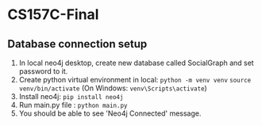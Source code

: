 # CS157C-Final

## Database connection setup

1. In local neo4j desktop, create new database called SocialGraph and set password to it.
2. Create python virtual environment in local:
   `python -m venv venv`
   `source venv/bin/activate` (On Windows: `venv\Scripts\activate`)
3. Install neo4j:
   `pip install neo4j`
4. Run main.py file : `python main.py`
5. You should be able to see 'Neo4j Connected' message. 
